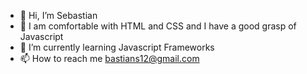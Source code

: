- 👋 Hi, I’m Sebastian
- 👀 I am comfortable with HTML and CSS and I have a good grasp of Javascript
- 🌱 I’m currently learning Javascript Frameworks
- 📫 How to reach me bastians12@gmail.com

<!---
SSarcos115/SSarcos115 is a ✨ special ✨ repository because its `README.md` (this file) appears on your GitHub profile.
You can click the Preview link to take a look at your changes.
--->
